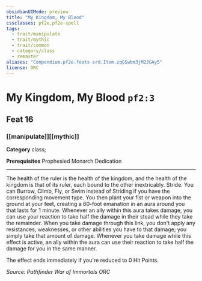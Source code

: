 ```yaml
---
obsidianUIMode: preview
title: "My Kingdom, My Blood"
cssclasses: pf2e,pf2e-spell
tags:
  - trait/manipulate
  - trait/mythic
  - trait/common
  - category/class
  - remaster
aliases: "Compendium.pf2e.feats-srd.Item.zqGSwbm3jM2JGAy5"
license: ORC
---
```

# My Kingdom, My Blood `pf2:3`
## Feat 16
### [[manipulate]][[mythic]]

**Category** class; 



**Prerequisites** Prophesied Monarch Dedication
* * *
The health of the ruler is the health of the kingdom, and the health of the kingdom is that of its ruler, each bound to the other inextricably. Stride. You can Burrow, Climb, Fly, or Swim instead of Striding if you have the corresponding movement type. You then plant your fist or weapon into the ground at your feet, creating a 60-foot emanation in an aura around you that lasts for 1 minute. Whenever an ally within this aura takes damage, you can use your reaction to take half the damage in their stead while they take the remainder. When you take damage through this link, you don't apply any resistances, weaknesses, or other abilities you have to that damage; you simply take that amount of damage. Whenever you take damage while this effect is active, an ally within the aura can use their reaction to take half the damage for you in the same manner.

The effect ends immediately if you're reduced to 0 Hit Points.

*Source: Pathfinder War of Immortals*
*ORC*